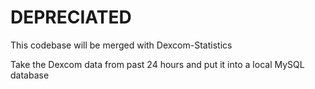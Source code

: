 # DEPRECIATED
This codebase will be merged with Dexcom-Statistics

Take the Dexcom data from past 24 hours and put it into a local MySQL database
